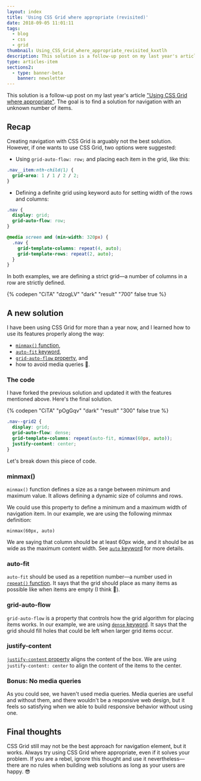 ```yaml
---
layout: index
title: 'Using CSS Grid where appropriate (revisited)'
date: 2018-09-05 11:01:11
tags:
  - blog
  - css
  - grid
thumbnail: Using_CSS_Grid_where_appropriate_revisited_kxxtlh
description: This solution is a follow-up post on my last year's article "Using CSS Grid where appropriate." The goal is to find a solution for navigation with an unknown number of items.
type: articles-item
sections2:
  - type: banner-beta
    banner: newsletter
---
```


This solution is a follow-up post on my last year's article ["Using CSS Grid where appropriate"]. The goal is to find a solution for navigation with an unknown number of items.

<!-- more -->

## Recap

Creating navigation with CSS Grid is arguably not the best solution. However, if one wants to use CSS Grid, two options were suggested:
- Using `grid-auto-flow: row;` and placing each item in the grid, like this:

``` css
.nav__item:nth-child(1) {
  grid-area: 1 / 1 / 2 / 2;
}
```
- Defining a definite grid using keyword auto for setting width of the rows and columns:

``` css
.nav {
  display: grid;
  grid-auto-flow: row;
}

@media screen and (min-width: 320px) {
  .nav {
    grid-template-columns: repeat(4, auto);
    grid-template-rows: repeat(2, auto);
  }
}
```

In both examples, we are defining a strict grid—a number of columns in a row are strictly defined.

{% codepen "CiTA" "dzogLV" "dark" "result" "700" false true %}

## A new solution

I have been using CSS Grid for more than a year now, and I learned how to use its features properly along the way:
- [`minmax()` function],
- [`auto-fit` keyword],
- [`grid-auto-flow` property], and
- how to avoid media queries 🎊.

### The code

I have forked the previous solution and updated it with the features mentioned above. Here's the final solution.

{% codepen "CiTA" "pOgGqv" "dark" "result" "300" false true %}

``` css
.nav--grid2 {
  display: grid;
  grid-auto-flow: dense;
  grid-template-columns: repeat(auto-fit, minmax(60px, auto));
  justify-content: center;
}
```

Let's break down this piece of code.

### minmax()

`minmax()` function defines a size as a range between minimum and maximum value. It allows defining a dynamic size of columns and rows.

We could use this property to define a minimum and a maximum width of navigation item. In our example, we are using the following minmax definition:

`minmax(60px, auto)`

We are saying that column should be at least 60px wide, and it should be as wide as the maximum content width. See [`auto` keyword] for more details.

### auto-fit

`auto-fit` should be used as a repetition number—a number used in [`repeat()` function]. It says that the grid should place as many items as possible like when items are empty (I think 🤔).

### grid-auto-flow

`grid-auto-flow` is a property that controls how the grid algorithm for placing items works. In our example, we are using [`dense` keyword]. It says that the grid should fill holes that could be left when larger grid items occur.

### justify-content

[`justify-content` property] aligns the content of the box. We are using `justify-content: center` to align the content of the items to the center.

### Bonus: No media queries

As you could see, we haven't used media queries. Media queries are useful and without them, and there wouldn't be a responsive web design, but it feels so satisfying when we able to build responsive behavior without using one.

## Final thoughts

CSS Grid still may not be the best approach for navigation element, but it works. Always try using CSS Grid where appropriate, even if it solves your problem. If you are a rebel, ignore this thought and use it nevertheless—there are no rules when building web solutions as long as your users are happy. 😎


["Using CSS Grid where appropriate"]: /articles/using-css-grid-where-appropriate/
[`minmax()` function]: https://www.w3.org/TR/css-grid-1/#valdef-grid-template-columns-minmax
[`auto-fit` keyword]: https://www.w3.org/TR/css-grid-1/#valdef-repeat-auto-fit
[`grid-auto-flow` property]: https://www.w3.org/TR/css-grid-1/#propdef-grid-auto-flow
[`auto` keyword]: https://www.w3.org/TR/css-grid-1/#valdef-grid-template-columns-auto
[`repeat()` function]: https://www.w3.org/TR/css-grid-1/#funcdef-repeat
[`dense` keyword]: https://www.w3.org/TR/css-grid-1/#valdef-grid-auto-flow-dense
[`justify-content` property]: https://www.w3.org/TR/css-align-3/#propdef-justify-content
